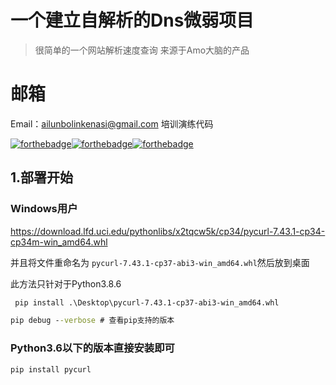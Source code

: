 # 一个建立自解析的Dns微弱项目

> 很简单的一个网站解析速度查询
> 来源于Amo大脑的产品  

# 邮箱

Email：ailunbolinkenasi@gmail.com
培训演练代码

[![forthebadge](https://forthebadge.com/images/badges/built-with-love.svg)](https://forthebadge.com)[![forthebadge](https://forthebadge.com/images/badges/uses-git.svg)](https://forthebadge.com)[![forthebadge](https://forthebadge.com/images/badges/made-with-python.svg)](https://forthebadge.com)

## 1.部署开始

### Windows用户

https://download.lfd.uci.edu/pythonlibs/x2tqcw5k/cp34/pycurl-7.43.1-cp34-cp34m-win_amd64.whl

并且将文件重命名为 `pycurl-7.43.1-cp37-abi3-win_amd64.whl`然后放到桌面

此方法只针对于Python3.8.6

```cmd
 pip install .\Desktop\pycurl-7.43.1-cp37-abi3-win_amd64.whl 
```

```cmd
pip debug --verbose # 查看pip支持的版本
```

### Python3.6以下的版本直接安装即可
```cmd
pip install pycurl
```
